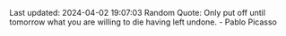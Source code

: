 Last updated: 2024-04-02 19:07:03
Random Quote: Only put off until tomorrow what you are willing to die having left undone. - Pablo Picasso
